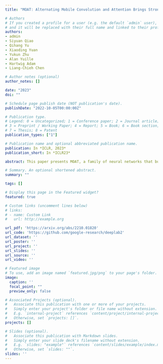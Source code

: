 ```yaml
---
title: "MOAT: Alternating Mobile Convolution and Attention Brings Strong Vision Models"

# Authors
# If you created a profile for a user (e.g. the default `admin` user), write the username (folder name) here 
# and it will be replaced with their full name and linked to their profile.
authors:
- admin
- Siyuan Qiao 
- Qihang Yu 
- Xiaoding Yuan
- Yukun Zhu
- Alan Yuille
- Hartwig Adam
- Liang-Chieh Chen

# Author notes (optional)
author_notes: []

date: "2023"
doi: ""

# Schedule page publish date (NOT publication's date).
publishDate: "2022-10-05T00:00:00Z"

# Publication type.
# Legend: 0 = Uncategorized; 1 = Conference paper; 2 = Journal article;
# 3 = Preprint / Working Paper; 4 = Report; 5 = Book; 6 = Book section;
# 7 = Thesis; 8 = Patent
publication_types: ["1"]

# Publication name and optional abbreviated publication name.
publication: In *ICLR, 2023*
publication_short: In *ICLR23*

abstract: This paper presents MOAT, a family of neural networks that build on top of MObile convolution (i.e., inverted residual blocks) and ATtention. Unlike the current works that stack separate mobile convolution and transformer blocks, we effectively merge them into a MOAT block. Starting with a standard Transformer block, we replace its multi-layer perceptron with a mobile convolution block, and further reorder it before the self-attention operation. The mobile convolution block not only enhances the network representation capacity, but also produces better downsampled features. Our conceptually simple MOAT networks are surprisingly effective, achieving 89.1% top-1 accuracy on ImageNet-1K with ImageNet-22K pretraining. Additionally, MOAT can be seamlessly applied to downstream tasks that require large resolution inputs by simply converting the global attention to window attention. Thanks to the mobile convolution that effectively exchanges local information between pixels (and thus cross-windows), MOAT does not need the extra window-shifting mechanism. As a result, on COCO object detection, MOAT achieves 59.2% box AP with 227M model parameters (single-scale inference, and hard NMS), and on ADE20K semantic segmentation, MOAT attains 57.6% mIoU with 496M model parameters (single-scale inference). Finally, the tiny-MOAT family, obtained by simply reducing the channel sizes, also surprisingly outperforms several mobile-specific transformer-based models on ImageNet. We hope our simple yet effective MOAT will inspire more seamless integration of convolution and self-attention. Code is made publicly available.

# Summary. An optional shortened abstract.
summary: ""

tags: []

# Display this page in the Featured widget?
featured: true

# Custom links (uncomment lines below)
# links:
# - name: Custom Link
#   url: http://example.org

url_pdf: 'https://arxiv.org/abs/2210.01820'
url_code: 'https://github.com/google-research/deeplab2'
url_dataset: ''
url_poster: ''
url_project: ''
url_slides: ''
url_source: ''
url_video: ''

# Featured image
# To use, add an image named `featured.jpg/png` to your page's folder. 
image:
  caption: ''
  focal_point: ""
  preview_only: false

# Associated Projects (optional).
#   Associate this publication with one or more of your projects.
#   Simply enter your project's folder or file name without extension.
#   E.g. `internal-project` references `content/project/internal-project/index.md`.
#   Otherwise, set `projects: []`.
projects: []

# Slides (optional).
#   Associate this publication with Markdown slides.
#   Simply enter your slide deck's filename without extension.
#   E.g. `slides: "example"` references `content/slides/example/index.md`.
#   Otherwise, set `slides: ""`.
slides: ''
---
```

